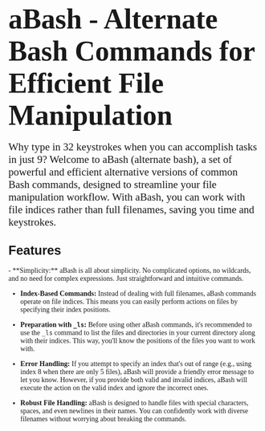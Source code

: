 # <span style="font-family:Papyrus; font-size:2em;">aBash - Alternate Bash Commands for Efficient File Manipulation</span>

<span style="font-family:Garamond; font-size:1.5em;">Why type in 32 keystrokes when you can accomplish tasks in just 9? Welcome to aBash (alternate bash), a set of powerful and efficient alternative versions of common Bash commands, designed to streamline your file manipulation workflow. With aBash, you can work with file indices rather than full filenames, saving you time and keystrokes.</span>

## <span style="font-family:Arial; font-size:1.2em;">Features</span>

<span style="font-family:Verdana; font-size:1em;">
- **Simplicity:** aBash is all about simplicity. No complicated options, no wildcards, and no need for complex expressions. Just straightforward and intuitive commands.

- **Index-Based Commands:** Instead of dealing with full filenames, aBash commands operate on file indices. This means you can easily perform actions on files by specifying their index positions.

- **Preparation with `_ls`:** Before using other aBash commands, it's recommended to use the `_ls` command to list the files and directories in your current directory along with their indices. This way, you'll know the positions of the files you want to work with.

- **Error Handling:** If you attempt to specify an index that's out of range (e.g., using index 8 when there are only 5 files), aBash will provide a friendly error message to let you know. However, if you provide both valid and invalid indices, aBash will execute the action on the valid index and ignore the incorrect ones.

- **Robust File Handling:** aBash is designed to handle files with special characters, spaces, and even newlines in their names. You can confidently work with diverse filenames without worrying about breaking the commands.
</span>
